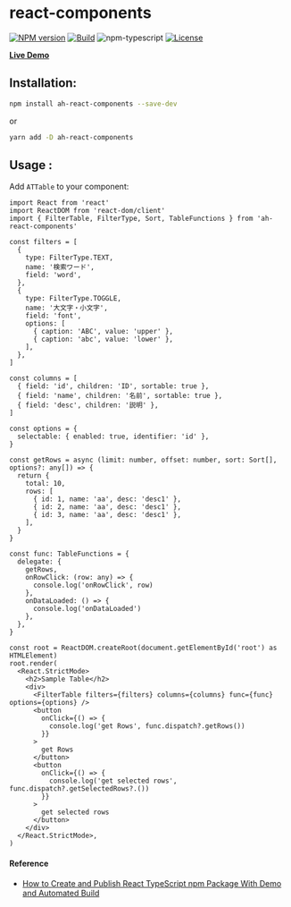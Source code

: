 # react-components
[![NPM version][npm-image]][npm-url]
[![Build][github-build]][github-build-url]
![npm-typescript]
[![License][github-license]][github-license-url]

[**Live Demo**](https://accel-hack.github.io/react-components/)

## Installation:

```bash
npm install ah-react-components --save-dev
```

or

```bash
yarn add -D ah-react-components
```

## Usage :

Add `ATTable` to your component:

```tsx
import React from 'react'
import ReactDOM from 'react-dom/client'
import { FilterTable, FilterType, Sort, TableFunctions } from 'ah-react-components'

const filters = [
  {
    type: FilterType.TEXT,
    name: '検索ワード',
    field: 'word',
  },
  {
    type: FilterType.TOGGLE,
    name: '大文字・小文字',
    field: 'font',
    options: [
      { caption: 'ABC', value: 'upper' },
      { caption: 'abc', value: 'lower' },
    ],
  },
]

const columns = [
  { field: 'id', children: 'ID', sortable: true },
  { field: 'name', children: '名前', sortable: true },
  { field: 'desc', children: '説明' },
]

const options = {
  selectable: { enabled: true, identifier: 'id' },
}

const getRows = async (limit: number, offset: number, sort: Sort[], options?: any[]) => {
  return {
    total: 10,
    rows: [
      { id: 1, name: 'aa', desc: 'desc1' },
      { id: 2, name: 'aa', desc: 'desc1' },
      { id: 3, name: 'aa', desc: 'desc1' },
    ],
  }
}

const func: TableFunctions = {
  delegate: {
    getRows,
    onRowClick: (row: any) => {
      console.log('onRowClick', row)
    },
    onDataLoaded: () => {
      console.log('onDataLoaded')
    },
  },
}

const root = ReactDOM.createRoot(document.getElementById('root') as HTMLElement)
root.render(
  <React.StrictMode>
    <h2>Sample Table</h2>
    <div>
      <FilterTable filters={filters} columns={columns} func={func} options={options} />
      <button
        onClick={() => {
          console.log('get Rows', func.dispatch?.getRows())
        }}
      >
        get Rows
      </button>
      <button
        onClick={() => {
          console.log('get selected rows', func.dispatch?.getSelectedRows?.())
        }}
      >
        get selected rows
      </button>
    </div>
  </React.StrictMode>,
)
```

[npm-url]: https://www.npmjs.com/package/ah-react-components
[npm-image]: https://img.shields.io/npm/v/ah-react-components
[github-license]: https://img.shields.io/github/license/Accel-Hack/react-components
[github-license-url]: https://github.com/Accel-Hack/react-components/blob/master/LICENSE
[github-build]: https://github.com/Accel-Hack/react-components/actions/workflows/publish.yml/badge.svg
[github-build-url]: https://github.com/Accel-Hack/react-components/actions/workflows/publish.yml
[npm-typescript]: https://img.shields.io/npm/types/ah-react-components

#### Reference

* [How to Create and Publish React TypeScript npm Package With Demo and Automated Build](https://betterprogramming.pub/how-to-create-and-publish-react-typescript-npm-package-with-demo-and-automated-build-80c40ec28aca)